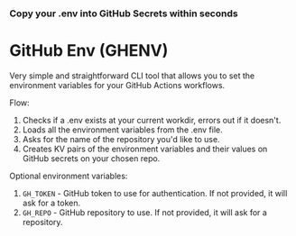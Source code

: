 
### Copy your .env into GitHub Secrets within seconds

# GitHub Env (GHENV)
Very simple and straightforward CLI tool that allows you to set the environment variables for your GitHub Actions workflows.

Flow:
1. Checks if a .env exists at your current workdir, errors out if it doesn't.
2. Loads all the environment variables from the .env file.
3. Asks for the name of the repository you'd like to use.
4. Creates KV pairs of the environment variables and their values on GitHub secrets on your chosen repo.

Optional environment variables:
1. `GH_TOKEN` - GitHub token to use for authentication. If not provided, it will ask for a token.
2. `GH_REPO` - GitHub repository to use. If not provided, it will ask for a repository.